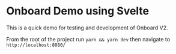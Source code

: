 # Onboard Demo using Svelte

This is a quick demo for testing and development of Onboard V2.

From the root of the project run `yarn && yarn dev` then navigate to `http://localhost:8080/`
